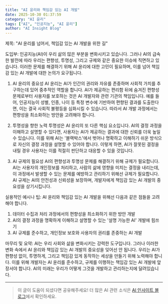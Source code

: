 ```yaml
---
title: "AI 윤리와 책임감 있는 AI 개발"
date: 2025-10-30 01:37:59
category: "AI 윤리"
tags: ["AI", "인공지능", "AI 윤리"]
author: "AI Insight Blog"
---
```


제목: "AI 윤리를 넘어서, 책임감 있는 AI 개발을 위한 길"

도입부: 
인공지능(AI)이 우리 삶의 많은 부분을 변화시키고 있습니다. 그러나 AI의 급속한 발전에 따라 우리는 편향성, 투명성, 그리고 규제와 같은 중요한 이슈에 직면하고 있습니다. 이러한 문제를 해결하기 위해 AI 윤리에 대한 고민이 필요하며, 이를 넘어 책임감 있는 AI 개발에 대한 논의가 요구됩니다. 

1. AI 윤리의 중요성
AI 윤리는 AI가 인간의 권리와 자유를 존중하며 사회적 가치를 추구하는데 있어 중추적인 역할을 합니다. AI가 제공하는 편리함 뒤에 숨겨진 편향성 문제로부터 사용자를 보호하는 것은 AI 개발자와 관련 기관의 책임입니다. 예를 들어, 인공지능이 성별, 인종, 나이 등 특정 변수에 기반하여 편향된 결과를 도출한다면, 이는 결국 사회적 불평등을 심화시킬 수 있습니다. 따라서 AI 개발 과정에서는 편향성을 최소화하는 방안을 고려해야 합니다.

2. 투명성을 향한 노력
투명성은 AI 윤리의 또 다른 핵심 요소입니다. AI의 결정 과정을 이해하고 설명할 수 있다면, 사용자는 AI가 제공하는 결과에 대한 신뢰를 더욱 높일 수 있습니다. 이를 위해 AI는 '블랙박스'에서 벗어나 명확하고 이해하기 쉬운 방식으로 자신의 결정 과정을 설명할 수 있어야 합니다. 이렇게 하면, AI가 잘못된 결정을 내릴 경우 사용자는 이를 적절히 판단하고 대응할 수 있을 것입니다.

3. AI 규제의 필요성
AI의 편향성과 투명성 문제를 해결하기 위해 규제가 필요합니다. AI는 사용자의 개인정보를 처리하고, 사람의 삶에 영향을 미치는 결정을 내리는데, 이 과정에서 발생할 수 있는 문제를 예방하고 관리하기 위해선 규제가 필요합니다. AI 규제는 AI의 안전성과 신뢰성을 보장하며, 개발자에게 책임감 있는 AI 개발의 중요성을 상기시킵니다. 

실용적인 예시나 팁:
AI 윤리와 책임감 있는 AI 개발을 위해선 다음과 같은 점들을 고려해야 합니다.
1. 데이터 수집과 처리 과정에서의 편향성을 최소화하기 위한 방안 개발
2. AI의 결정 과정을 명확하게 이해하고 설명할 수 있는 '설명 가능한 AI' 개발에 힘쓰기
3. AI 규제를 준수하고, 개인정보 보호와 사용자의 권리를 존중하는 AI 개발

마무리 및 요약:
AI는 우리 사회와 삶을 변화시키는 강력한 도구입니다. 그러나 이러한 변화 속에서 AI 윤리와 책임감 있는 AI 개발의 중요성을 잊어선 안 됩니다. 우리는 AI가 편향성 없이, 투명하게, 그리고 책임감 있게 동작하는 세상을 만들기 위해 노력해야 합니다. 이를 위해 개발자는 AI 윤리를 준수하고, 규제를 이행하는 책임감 있는 AI 개발에 앞장서야 합니다. AI의 미래는 우리가 어떻게 그것을 개발하고 관리하는지에 달려있습니다.

---

> 이 글이 도움이 되셨다면 공유해주세요! 
> 더 많은 AI 관련 소식은 [AI 인사이트 블로그](https://tonyhwang1004.github.io/ai-insight-blog)에서 확인하세요.
